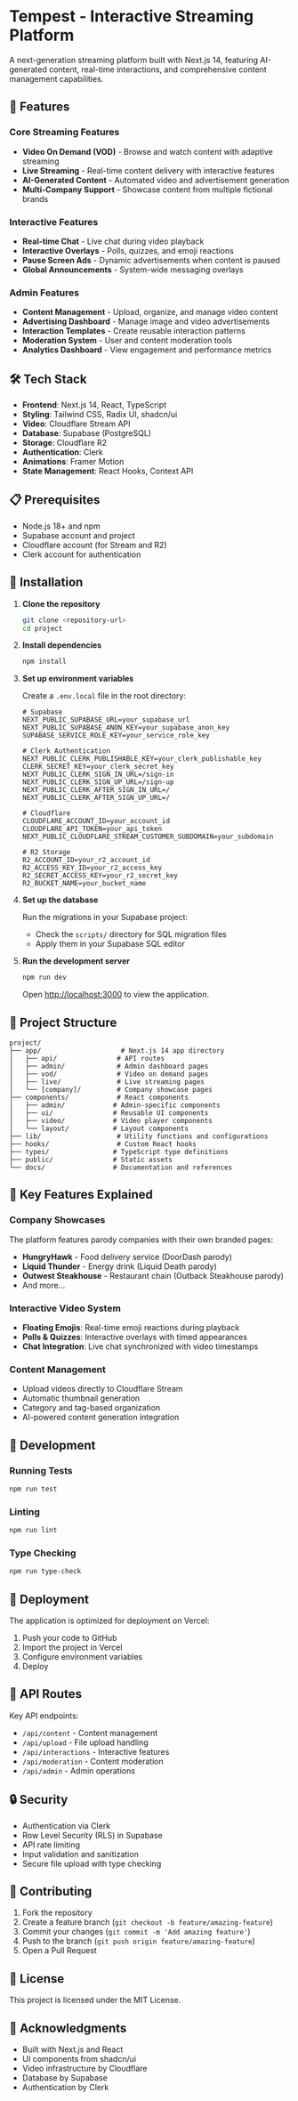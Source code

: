 # Tempest - Interactive Streaming Platform

A next-generation streaming platform built with Next.js 14, featuring AI-generated content, real-time interactions, and comprehensive content management capabilities.

## 🚀 Features

### Core Streaming Features
- **Video On Demand (VOD)** - Browse and watch content with adaptive streaming
- **Live Streaming** - Real-time content delivery with interactive features
- **AI-Generated Content** - Automated video and advertisement generation
- **Multi-Company Support** - Showcase content from multiple fictional brands

### Interactive Features
- **Real-time Chat** - Live chat during video playback
- **Interactive Overlays** - Polls, quizzes, and emoji reactions
- **Pause Screen Ads** - Dynamic advertisements when content is paused
- **Global Announcements** - System-wide messaging overlays

### Admin Features
- **Content Management** - Upload, organize, and manage video content
- **Advertising Dashboard** - Manage image and video advertisements
- **Interaction Templates** - Create reusable interaction patterns
- **Moderation System** - User and content moderation tools
- **Analytics Dashboard** - View engagement and performance metrics

## 🛠️ Tech Stack

- **Frontend**: Next.js 14, React, TypeScript
- **Styling**: Tailwind CSS, Radix UI, shadcn/ui
- **Video**: Cloudflare Stream API
- **Database**: Supabase (PostgreSQL)
- **Storage**: Cloudflare R2
- **Authentication**: Clerk
- **Animations**: Framer Motion
- **State Management**: React Hooks, Context API

## 📋 Prerequisites

- Node.js 18+ and npm
- Supabase account and project
- Cloudflare account (for Stream and R2)
- Clerk account for authentication

## 🔧 Installation

1. **Clone the repository**
   ```bash
   git clone <repository-url>
   cd project
   ```

2. **Install dependencies**
   ```bash
   npm install
   ```

3. **Set up environment variables**
   
   Create a `.env.local` file in the root directory:
   ```env
   # Supabase
   NEXT_PUBLIC_SUPABASE_URL=your_supabase_url
   NEXT_PUBLIC_SUPABASE_ANON_KEY=your_supabase_anon_key
   SUPABASE_SERVICE_ROLE_KEY=your_service_role_key

   # Clerk Authentication
   NEXT_PUBLIC_CLERK_PUBLISHABLE_KEY=your_clerk_publishable_key
   CLERK_SECRET_KEY=your_clerk_secret_key
   NEXT_PUBLIC_CLERK_SIGN_IN_URL=/sign-in
   NEXT_PUBLIC_CLERK_SIGN_UP_URL=/sign-up
   NEXT_PUBLIC_CLERK_AFTER_SIGN_IN_URL=/
   NEXT_PUBLIC_CLERK_AFTER_SIGN_UP_URL=/

   # Cloudflare
   CLOUDFLARE_ACCOUNT_ID=your_account_id
   CLOUDFLARE_API_TOKEN=your_api_token
   NEXT_PUBLIC_CLOUDFLARE_STREAM_CUSTOMER_SUBDOMAIN=your_subdomain

   # R2 Storage
   R2_ACCOUNT_ID=your_r2_account_id
   R2_ACCESS_KEY_ID=your_r2_access_key
   R2_SECRET_ACCESS_KEY=your_r2_secret_key
   R2_BUCKET_NAME=your_bucket_name
   ```

4. **Set up the database**
   
   Run the migrations in your Supabase project:
   - Check the `scripts/` directory for SQL migration files
   - Apply them in your Supabase SQL editor

5. **Run the development server**
   ```bash
   npm run dev
   ```

   Open [http://localhost:3000](http://localhost:3000) to view the application.

## 📁 Project Structure

```
project/
├── app/                    # Next.js 14 app directory
│   ├── api/               # API routes
│   ├── admin/             # Admin dashboard pages
│   ├── vod/               # Video on demand pages
│   ├── live/              # Live streaming pages
│   └── [company]/         # Company showcase pages
├── components/            # React components
│   ├── admin/            # Admin-specific components
│   ├── ui/               # Reusable UI components
│   ├── video/            # Video player components
│   └── layout/           # Layout components
├── lib/                   # Utility functions and configurations
├── hooks/                 # Custom React hooks
├── types/                # TypeScript type definitions
├── public/               # Static assets
└── docs/                 # Documentation and references
```

## 🎯 Key Features Explained

### Company Showcases
The platform features parody companies with their own branded pages:
- **HungryHawk** - Food delivery service (DoorDash parody)
- **Liquid Thunder** - Energy drink (Liquid Death parody)
- **Outwest Steakhouse** - Restaurant chain (Outback Steakhouse parody)
- And more...

### Interactive Video System
- **Floating Emojis**: Real-time emoji reactions during playback
- **Polls & Quizzes**: Interactive overlays with timed appearances
- **Chat Integration**: Live chat synchronized with video timestamps

### Content Management
- Upload videos directly to Cloudflare Stream
- Automatic thumbnail generation
- Category and tag-based organization
- AI-powered content generation integration

## 🧪 Development

### Running Tests
```bash
npm run test
```

### Linting
```bash
npm run lint
```

### Type Checking
```bash
npm run type-check
```

## 🚀 Deployment

The application is optimized for deployment on Vercel:

1. Push your code to GitHub
2. Import the project in Vercel
3. Configure environment variables
4. Deploy

## 📝 API Routes

Key API endpoints:

- `/api/content` - Content management
- `/api/upload` - File upload handling
- `/api/interactions` - Interactive features
- `/api/moderation` - Content moderation
- `/api/admin` - Admin operations

## 🔒 Security

- Authentication via Clerk
- Row Level Security (RLS) in Supabase
- API rate limiting
- Input validation and sanitization
- Secure file upload with type checking

## 🤝 Contributing

1. Fork the repository
2. Create a feature branch (`git checkout -b feature/amazing-feature`)
3. Commit your changes (`git commit -m 'Add amazing feature'`)
4. Push to the branch (`git push origin feature/amazing-feature`)
5. Open a Pull Request

## 📄 License

This project is licensed under the MIT License.

## 🙏 Acknowledgments

- Built with Next.js and React
- UI components from shadcn/ui
- Video infrastructure by Cloudflare
- Database by Supabase
- Authentication by Clerk
